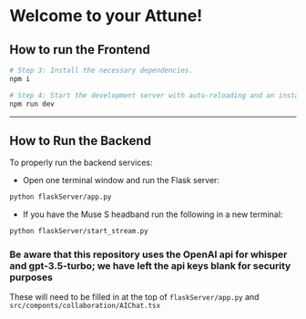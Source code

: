 # Welcome to your Attune!

## How to run the Frontend
```sh
# Step 3: Install the necessary dependencies.
npm i

# Step 4: Start the development server with auto-reloading and an instant preview.
npm run dev
```
---

## How to Run the Backend

To properly run the backend services:

- Open one terminal window and run the Flask server:

```sh
python flaskServer/app.py
```

- If you have the Muse S headband run the following in a new terminal:
```sh
python flaskServer/start_stream.py
```

### Be aware that this repository uses the OpenAI api for whisper and gpt-3.5-turbo; we have left the api keys blank for security purposes
These will need to be filled in at the top of `flaskServer/app.py` and `src/componts/collaboration/AIChat.tsx`
